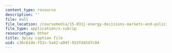 ```yaml
---
content_type: resource
description: ''
file: null
file_location: /coursemedia/15-031j-energy-decisions-markets-and-policies-spring-2012/c36c61def52c5a42a94f922fd45d7c84_6Rq2VFCGQfE.vtt
file_type: application/x-subrip
resourcetype: Other
title: 3play caption file
uid: c36c61de-f52c-5a42-a94f-922fd45d7c84
---
```

